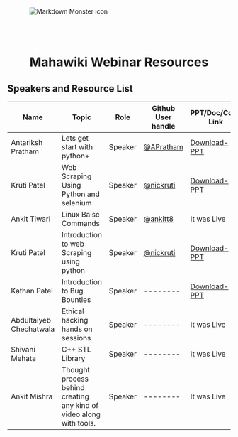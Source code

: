 
<img src="MahawikiWebinar.png" alt="Markdown Monster icon" style="padding:50px"/>
<H1  align="center" ></>Mahawiki Webinar Resources </H1>

## Speakers and Resource List 
|Name             |Topic    |  Role       | Github User handle |  PPT/Doc/Code Link|
| -------------|------ |-------------| ---------------------|-------------|
| Antariksh Pratham | Lets get start with python+ | Speaker|   [@APratham](https://github.com/APratham)   | [Download-PPT](./ppt) |
| Kruti Patel | Web Scraping Using Python and selenium | Speaker|   [@nickruti](https://github.com/Nickruti)   | [Download-PPT](./ppt/Selenium_WEB_Scraping.pdf) |
| Ankit Tiwari |Linux Baisc Commands| Speaker|   [@ankitt8](https://github.com/ankitt8)   | It was Live  |
| Kruti Patel |Introduction to web Scraping using python | Speaker|   [@nickruti](https://github.com/Nickruti)   | [Download-PPT](./ppt/Web_Scraping_using_python.pdf) |
| Kathan Patel |Introduction to Bug Bounties  | Speaker|   --------   | [Download-PPT](./ppt) |
| Abdultaiyeb Chechatwala |Ethical hacking hands on sessions   | Speaker|   --------   |It was Live |
|Shivani Mehata |C++ STL Library  | Speaker|   --------   |It was Live |
|Ankit Mishra |Thought process behind creating any kind of video along with tools. | Speaker|   --------   |It was Live |


 
